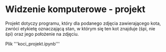 # Widzenie komputerowe - projekt

Projekt dotyczy programu, który dla podanego zdjęcia zawierającego kota, zwróci
etykietę oznaczającą stan, w którym się ten kot znajduje (śpi, nie śpi) oraz jego położenie na zdjęciu.

Plik '''koci_projekt.ipynb'''
 
